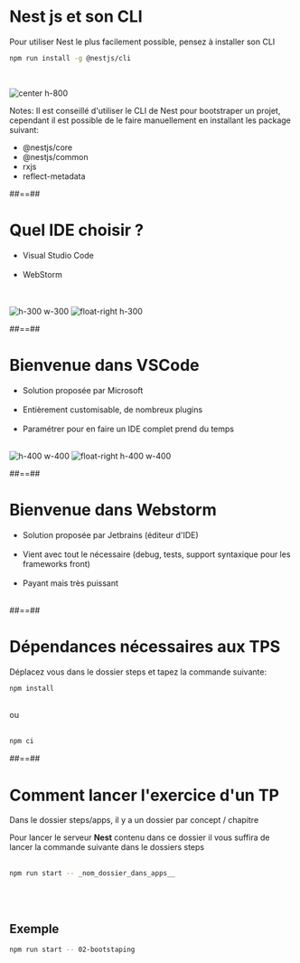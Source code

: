 <!-- .slide: class="with-code inconsolata" -->
# Nest js et son CLI
Pour utiliser Nest le plus facilement possible, pensez à installer son CLI

```bash
npm run install -g @nestjs/cli
```
<!-- .element: class="big-code" -->
<br/>

![center h-800](assets/images/school/01-setup-env/nest-cli.png)

Notes:
Il est conseillé d'utiliser le CLI de Nest pour bootstraper un projet, cependant il est possible de le faire manuellement en installant les package suivant:
- @nestjs/core
- @nestjs/common
- rxjs
- reflect-metadata

##==##

# Quel IDE choisir ?

- Visual Studio Code <br/> <br/>
- WebStorm
<br/><br/><br/>
  
![h-300 w-300](assets/images/school/01-setup-env/vscode.png)
![float-right h-300](assets/images/school/01-setup-env/webstorm.png)

##==##

# Bienvenue dans VSCode

- Solution proposée par Microsoft<br/><br/>
- Entièrement customisable, de nombreux plugins<br/><br/>
- Paramétrer pour en faire un IDE complet prend du temps<br/><br/>

![h-400 w-400](assets/images/school/01-setup-env/editorconfig.png)
![float-right h-400 w-400](assets/images/school/01-setup-env/prettier.svg)

##==##

# Bienvenue dans Webstorm

- Solution proposée par Jetbrains (éditeur d'IDE) <br/><br/>
- Vient avec tout le nécessaire (debug, tests, support syntaxique pour les frameworks front) <br/><br/>
- Payant mais très puissant <br/><br/>

##==##

<!-- .slide: class="with-code inconsolata" -->
# Dépendances nécessaires aux TPS
Déplacez vous dans le dossier steps et tapez la commande suivante:
```bash
npm install
```
<!-- .element: class="big-code" -->

<br/>
ou
<br/><br/>

```bash
npm ci
```
<!-- .element: class="big-code"-->

##==##

<!-- .slide: class="with-code inconsolata" -->
# Comment lancer l'exercice d'un TP 
Dans le dossier steps/apps, il y a un dossier par concept / chapitre

Pour lancer le serveur **Nest** contenu dans ce dossier il vous suffira de lancer la commande suivante dans le dossiers steps <br/><br/>

```bash
npm run start -- _nom_dossier_dans_apps__
```
<!-- .element: class="big-code" -->

<br/><br/>

## Exemple

```bash
npm run start -- 02-bootstaping
```
<!-- .element: class="big-code" -->
